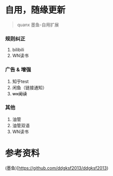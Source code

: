 # 自用，随缘更新
> quanx
> 墨鱼-自用扩展

### 规则纠正 
1. bilibili
2. WN读书

### 广告 & 增强
1. 知乎test
2. 闲鱼（链接通知）
3. ~~wx阅读~~

### 其他
1. 油管 
2. 油管双语
3. WN读书

# 参考资料
(墨鱼)[https://github.com/ddgksf2013/ddgksf2013)
